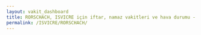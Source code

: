 ```yaml
---
layout: vakit_dashboard
title: RORSCHACH, ISVICRE için iftar, namaz vakitleri ve hava durumu - ilçe/eyalet seç
permalink: /ISVICRE/RORSCHACH/
---
```


<script type="text/javascript">
  var GLOBAL_COUNTRY = 'ISVICRE';
  var GLOBAL_CITY = 'RORSCHACH';
  var GLOBAL_STATE = '';
  var lat = 72;
  var lon = 21;
</script>
